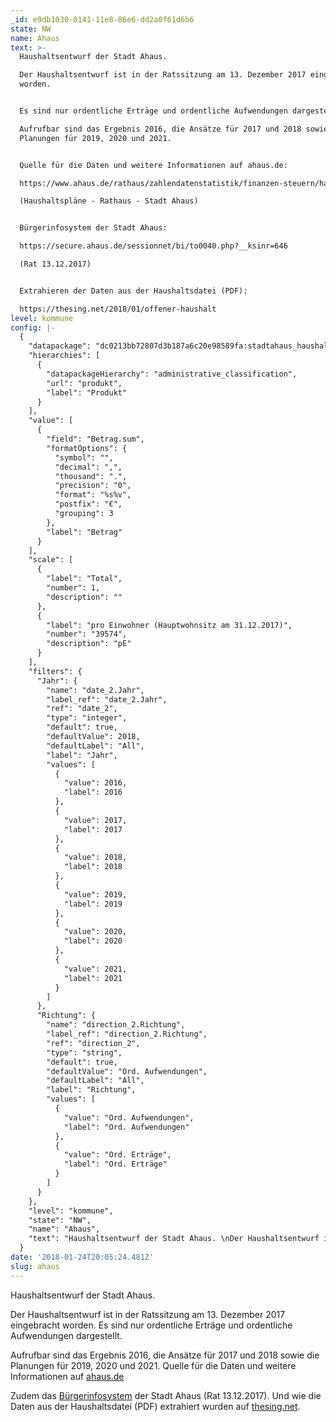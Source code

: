 ```yaml
---
_id: e9db1030-0141-11e8-86e6-dd2a0f61d6b6
state: NW
name: Ahaus
text: >-
  Haushaltsentwurf der Stadt Ahaus. 

  Der Haushaltsentwurf ist in der Ratssitzung am 13. Dezember 2017 eingebracht
  worden.


  Es sind nur ordentliche Erträge und ordentliche Aufwendungen dargestellt. 

  Aufrufbar sind das Ergebnis 2016, die Ansätze für 2017 und 2018 sowie die
  Planungen für 2019, 2020 und 2021.


  Quelle für die Daten und weitere Informationen auf ahaus.de:

  https://www.ahaus.de/rathaus/zahlendatenstatistik/finanzen-steuern/haushaltsplaene.html 

  (Haushaltspläne - Rathaus - Stadt Ahaus)


  Bürgerinfosystem der Stadt Ahaus: 

  https://secure.ahaus.de/sessionnet/bi/to0040.php?__ksinr=646 

  (Rat 13.12.2017)


  Extrahieren der Daten aus der Haushaltsdatei (PDF):

  https://thesing.net/2018/01/offener-haushalt
level: kommune
config: |-
  {
    "datapackage": "dc0213bb72807d3b187a6c20e98589fa:stadtahaus_haushaltsentwurf_ratssitzung_20171213",
    "hierarchies": [
      {
        "datapackageHierarchy": "administrative_classification",
        "url": "produkt",
        "label": "Produkt"
      }
    ],
    "value": [
      {
        "field": "Betrag.sum",
        "formatOptions": {
          "symbol": "",
          "decimal": ",",
          "thousand": ".",
          "precision": "0",
          "format": "%s%v",
          "postfix": "€",
          "grouping": 3
        },
        "label": "Betrag"
      }
    ],
    "scale": [
      {
        "label": "Total",
        "number": 1,
        "description": ""
      },
      {
        "label": "pro Einwohner (Hauptwohnsitz am 31.12.2017)",
        "number": "39574",
        "description": "pE"
      }
    ],
    "filters": {
      "Jahr": {
        "name": "date_2.Jahr",
        "label_ref": "date_2.Jahr",
        "ref": "date_2",
        "type": "integer",
        "default": true,
        "defaultValue": 2018,
        "defaultLabel": "All",
        "label": "Jahr",
        "values": [
          {
            "value": 2016,
            "label": 2016
          },
          {
            "value": 2017,
            "label": 2017
          },
          {
            "value": 2018,
            "label": 2018
          },
          {
            "value": 2019,
            "label": 2019
          },
          {
            "value": 2020,
            "label": 2020
          },
          {
            "value": 2021,
            "label": 2021
          }
        ]
      },
      "Richtung": {
        "name": "direction_2.Richtung",
        "label_ref": "direction_2.Richtung",
        "ref": "direction_2",
        "type": "string",
        "default": true,
        "defaultValue": "Ord. Aufwendungen",
        "defaultLabel": "All",
        "label": "Richtung",
        "values": [
          {
            "value": "Ord. Aufwendungen",
            "label": "Ord. Aufwendungen"
          },
          {
            "value": "Ord. Erträge",
            "label": "Ord. Erträge"
          }
        ]
      }
    },
    "level": "kommune",
    "state": "NW",
    "name": "Ahaus",
    "text": "Haushaltsentwurf der Stadt Ahaus. \nDer Haushaltsentwurf ist in der Ratssitzung am 13. Dezember 2017 eingebracht worden.\n\nEs sind nur ordentliche Erträge und ordentliche Aufwendungen dargestellt. \nAufrufbar sind das Ergebnis 2016, die Ansätze für 2017 und 2018 sowie die Planungen für 2019, 2020 und 2021.\n\nQuelle für die Daten und weitere Informationen auf ahaus.de:\nhttps://www.ahaus.de/rathaus/zahlendatenstatistik/finanzen-steuern/haushaltsplaene.html \n(Haushaltspläne - Rathaus - Stadt Ahaus)\n\nBürgerinfosystem der Stadt Ahaus: \nhttps://secure.ahaus.de/sessionnet/bi/to0040.php?__ksinr=646 \n(Rat 13.12.2017)\n\nExtrahieren der Daten aus der Haushaltsdatei (PDF):\nhttps://thesing.net/2018/01/offener-haushalt\n"
  }
date: '2018-01-24T20:05:24.481Z'
slug: ahaus
---
```

 Haushaltsentwurf der Stadt Ahaus. 

  Der Haushaltsentwurf ist in der Ratssitzung am 13. Dezember 2017 eingebracht
  worden. Es sind nur ordentliche Erträge und ordentliche Aufwendungen dargestellt. 

  Aufrufbar sind das Ergebnis 2016, die Ansätze für 2017 und 2018 sowie die Planungen für 2019, 2020 und 2021.
  Quelle für die Daten und weitere Informationen auf [ahaus.de](https://www.ahaus.de/rathaus/zahlendatenstatistik/finanzen-steuern/haushaltsplaene.html) 
  
  Zudem das [Bürgerinfosystem](https://secure.ahaus.de/sessionnet/bi/to0040.php?__ksinr=646) der Stadt Ahaus (Rat 13.12.2017).
  Und wie die Daten aus der Haushaltsdatei (PDF) extrahiert wurden auf [thesing.net](https://thesing.net/2018/01/offener-haushalt).
